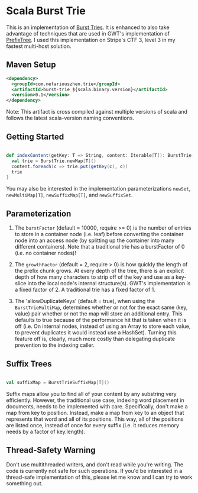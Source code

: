 # Scala Burst Trie

This is an implementation of [Burst Tries](http://www.cs.mu.oz.au/~jz/fulltext/acmtois02.pdf). It is enhanced to also
take advantage of techniques that are used in GWT's implementation of
[PrefixTree](https://code.google.com/p/google-web-toolkit/source/browse/trunk/user/src/com/google/gwt/user/client/ui/PrefixTree.java).
I used this implementation on Stripe's CTF 3, level 3 in my fastest multi-host solution.

## Maven Setup

```xml
<dependency>
  <groupId>com.nefariouszhen.trie</groupId>
  <artifactId>burst-trie_${scala.binary.version}</artifactId>
  <version>0.1</version>
</dependency>
```

Note: This artifact is cross compiled against multiple versions of scala and follows the latest scala-version naming conventions.

## Getting Started

```scala

def indexContent(getKey: T => String, content: Iterable[T]): BurstTrie[T] = {
  val trie = BurstTrie.newMap[T]()
  content.foreach(c => trie.put(getKey(c), c))
  trie
}

```

You may also be interested in the implementation parameterizations `newSet`, `newMultiMap[T]`, `newSuffixMap[T]`, and `newSuffixSet`.

## Parameterization

1. The `burstFactor` (default = 10000, require >= 0) is the number of entries to store in a container node (i.e. leaf) before converting
the container node into an access node (by splitting up the container into many different containers). Note that a
traditional trie has a burstFactor of 0 (i.e. no container nodes)!

2. The `growthFactor` (default = 2, require > 0) is how quickly the length of the prefix chunk grows. At every depth of the tree,
there is an explicit depth of how many characters to strip off of the key and use as a key-slice into the local node's
internal structure(s). GWT's implementation is a fixed factor of 2. A traditional trie has a fixed factor of 1.

3. The 'allowDuplicateKeys' (default = true), when using the `BurstTrieMultiMap`, determines whether or not for the exact same (key, value)
pair whether or not the map will store an additional entry. This defaults to true because of the performance hit that is
taken when it is off (i.e. On internal nodes, instead of using an Array to store each value, to prevent duplicates
it would instead use a HashSet). Turning this feature off is, clearly, much more costly than delegating duplicate prevention
to the indexing caller.

## Suffix Trees

```scala

val suffixMap = BurstTrieSuffixMap[T]()

```

Suffix maps allow you to find all of your content by any substring very efficiently. However, the traditional use case,
indexing word placement in documents, needs to be implemented with care. Specifically, don't make a map from key to position. Instead,
make a map from key to an object that represents that word and all of its positions. This way, all of the positions are
listed once, instead of once for every suffix (i.e. it reduces memory needs by a factor of key.length).

## Thread-Safety Warning

Don't use multithreaded writers, and don't read while you're writing. The code is currently not safe for such operations. If
you'd be interested in a thread-safe implementation of this, please let me know and I can try to work something out.
